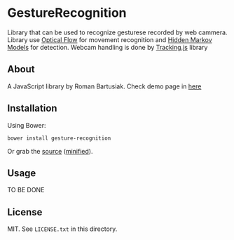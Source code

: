 # GestureRecognition

Library that can be used to recognize gesturese recorded by web cammera. Library use [Optical Flow](https://github.com/riomus/OpticalFlow.js) for movement recognition and [Hidden Markov Models](https://github.com/riomus/HMM.js) for detection. Webcam handling is done by [Tracking.js](http://trackingjs.com/) library

## About

A JavaScript library by Roman Bartusiak.
Check demo page in [here](http://riomus.github.io/GestureRecognition/)

## Installation

Using Bower:

    bower install gesture-recognition

Or grab the [source](https://github.com/riomus/GestureRecognition/dist/GestureRecognition.js) ([minified](https://github.com/riomus/GestureRecognition/dist/GestureRecognition.min.js)).

## Usage

TO BE DONE

## License

MIT. See `LICENSE.txt` in this directory.
